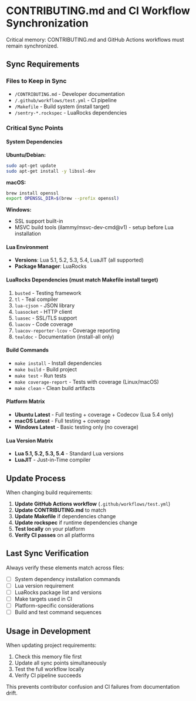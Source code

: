 # CONTRIBUTING.md and CI Workflow Synchronization

Critical memory: CONTRIBUTING.md and GitHub Actions workflows must remain synchronized.

## Sync Requirements

### Files to Keep in Sync
- `/CONTRIBUTING.md` - Developer documentation
- `/.github/workflows/test.yml` - CI pipeline
- `/Makefile` - Build system (install target)
- `/sentry-*.rockspec` - LuaRocks dependencies

### Critical Sync Points

#### System Dependencies
**Ubuntu/Debian:**
```bash
sudo apt-get update
sudo apt-get install -y libssl-dev
```

**macOS:**
```bash
brew install openssl
export OPENSSL_DIR=$(brew --prefix openssl)
```

**Windows:**
- SSL support built-in
- MSVC build tools (ilammy/msvc-dev-cmd@v1) - setup before Lua installation

#### Lua Environment
- **Versions**: Lua 5.1, 5.2, 5.3, 5.4, LuaJIT (all supported)
- **Package Manager**: LuaRocks

#### LuaRocks Dependencies (must match Makefile install target)
1. `busted` - Testing framework
2. `tl` - Teal compiler  
3. `lua-cjson` - JSON library
4. `luasocket` - HTTP client
5. `luasec` - SSL/TLS support
6. `luacov` - Code coverage
7. `luacov-reporter-lcov` - Coverage reporting
8. `tealdoc` - Documentation (install-all only)

#### Build Commands
- `make install` - Install dependencies
- `make build` - Build project
- `make test` - Run tests
- `make coverage-report` - Tests with coverage (Linux/macOS)
- `make clean` - Clean build artifacts

#### Platform Matrix
- **Ubuntu Latest** - Full testing + coverage + Codecov (Lua 5.4 only)
- **macOS Latest** - Full testing + coverage
- **Windows Latest** - Basic testing only (no coverage)

#### Lua Version Matrix
- **Lua 5.1, 5.2, 5.3, 5.4** - Standard Lua versions
- **LuaJIT** - Just-in-Time compiler

## Update Process

When changing build requirements:

1. **Update GitHub Actions workflow** (`.github/workflows/test.yml`)
2. **Update CONTRIBUTING.md** to match
3. **Update Makefile** if dependencies change
4. **Update rockspec** if runtime dependencies change
5. **Test locally** on your platform
6. **Verify CI passes** on all platforms

## Last Sync Verification

Always verify these elements match across files:
- [ ] System dependency installation commands
- [ ] Lua version requirement
- [ ] LuaRocks package list and versions
- [ ] Make targets used in CI
- [ ] Platform-specific considerations
- [ ] Build and test command sequences

## Usage in Development

When updating project requirements:
1. Check this memory file first
2. Update all sync points simultaneously  
3. Test the full workflow locally
4. Verify CI pipeline succeeds

This prevents contributor confusion and CI failures from documentation drift.